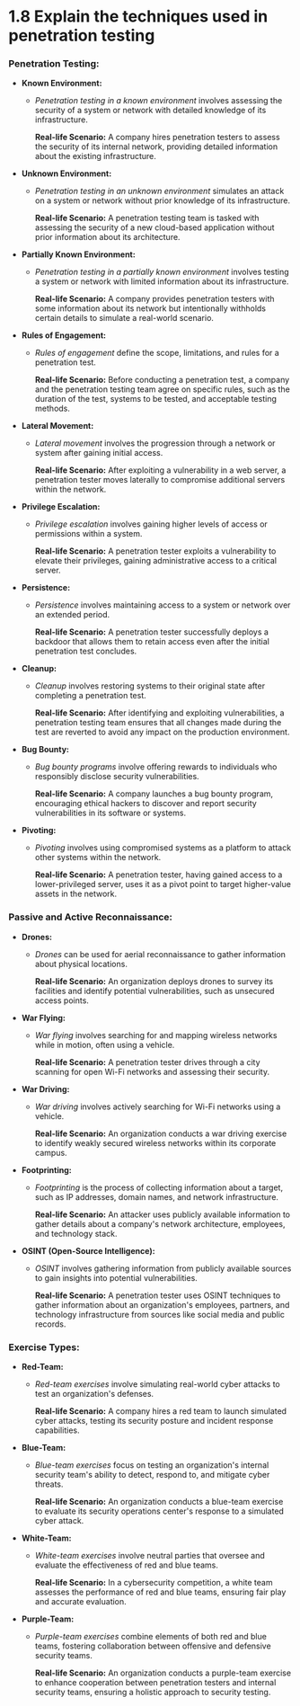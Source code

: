 # 1.8 Explain the techniques used in penetration testing

### **Penetration Testing:**

- **Known Environment:**

  - _Penetration testing in a known environment_ involves assessing the security of a system or network with detailed knowledge of its infrastructure.

    **Real-life Scenario:** A company hires penetration testers to assess the security of its internal network, providing detailed information about the existing infrastructure.

- **Unknown Environment:**

  - _Penetration testing in an unknown environment_ simulates an attack on a system or network without prior knowledge of its infrastructure.

    **Real-life Scenario:** A penetration testing team is tasked with assessing the security of a new cloud-based application without prior information about its architecture.

- **Partially Known Environment:**

  - _Penetration testing in a partially known environment_ involves testing a system or network with limited information about its infrastructure.

    **Real-life Scenario:** A company provides penetration testers with some information about its network but intentionally withholds certain details to simulate a real-world scenario.

- **Rules of Engagement:**

  - _Rules of engagement_ define the scope, limitations, and rules for a penetration test.

    **Real-life Scenario:** Before conducting a penetration test, a company and the penetration testing team agree on specific rules, such as the duration of the test, systems to be tested, and acceptable testing methods.

- **Lateral Movement:**

  - _Lateral movement_ involves the progression through a network or system after gaining initial access.

    **Real-life Scenario:** After exploiting a vulnerability in a web server, a penetration tester moves laterally to compromise additional servers within the network.

- **Privilege Escalation:**

  - _Privilege escalation_ involves gaining higher levels of access or permissions within a system.

    **Real-life Scenario:** A penetration tester exploits a vulnerability to elevate their privileges, gaining administrative access to a critical server.

- **Persistence:**

  - _Persistence_ involves maintaining access to a system or network over an extended period.

    **Real-life Scenario:** A penetration tester successfully deploys a backdoor that allows them to retain access even after the initial penetration test concludes.

- **Cleanup:**

  - _Cleanup_ involves restoring systems to their original state after completing a penetration test.

    **Real-life Scenario:** After identifying and exploiting vulnerabilities, a penetration testing team ensures that all changes made during the test are reverted to avoid any impact on the production environment.

- **Bug Bounty:**

  - _Bug bounty programs_ involve offering rewards to individuals who responsibly disclose security vulnerabilities.

    **Real-life Scenario:** A company launches a bug bounty program, encouraging ethical hackers to discover and report security vulnerabilities in its software or systems.

- **Pivoting:**

  - _Pivoting_ involves using compromised systems as a platform to attack other systems within the network.

    **Real-life Scenario:** A penetration tester, having gained access to a lower-privileged server, uses it as a pivot point to target higher-value assets in the network.

### **Passive and Active Reconnaissance:**

- **Drones:**

  - _Drones_ can be used for aerial reconnaissance to gather information about physical locations.

    **Real-life Scenario:** An organization deploys drones to survey its facilities and identify potential vulnerabilities, such as unsecured access points.

- **War Flying:**

  - _War flying_ involves searching for and mapping wireless networks while in motion, often using a vehicle.

    **Real-life Scenario:** A penetration tester drives through a city scanning for open Wi-Fi networks and assessing their security.

- **War Driving:**

  - _War driving_ involves actively searching for Wi-Fi networks using a vehicle.

    **Real-life Scenario:** An organization conducts a war driving exercise to identify weakly secured wireless networks within its corporate campus.

- **Footprinting:**

  - _Footprinting_ is the process of collecting information about a target, such as IP addresses, domain names, and network infrastructure.

    **Real-life Scenario:** An attacker uses publicly available information to gather details about a company's network architecture, employees, and technology stack.

- **OSINT (Open-Source Intelligence):**

  - _OSINT_ involves gathering information from publicly available sources to gain insights into potential vulnerabilities.

    **Real-life Scenario:** A penetration tester uses OSINT techniques to gather information about an organization's employees, partners, and technology infrastructure from sources like social media and public records.

### **Exercise Types:**

- **Red-Team:**

  - _Red-team exercises_ involve simulating real-world cyber attacks to test an organization's defenses.

    **Real-life Scenario:** A company hires a red team to launch simulated cyber attacks, testing its security posture and incident response capabilities.

- **Blue-Team:**

  - _Blue-team exercises_ focus on testing an organization's internal security team's ability to detect, respond to, and mitigate cyber threats.

    **Real-life Scenario:** An organization conducts a blue-team exercise to evaluate its security operations center's response to a simulated cyber attack.

- **White-Team:**

  - _White-team exercises_ involve neutral parties that oversee and evaluate the effectiveness of red and blue teams.

    **Real-life Scenario:** In a cybersecurity competition, a white team assesses the performance of red and blue teams, ensuring fair play and accurate evaluation.

- **Purple-Team:**

  - _Purple-team exercises_ combine elements of both red and blue teams, fostering collaboration between offensive and defensive security teams.

    **Real-life Scenario:** An organization conducts a purple-team exercise to enhance cooperation between penetration testers and internal security teams, ensuring a holistic approach to security testing.
